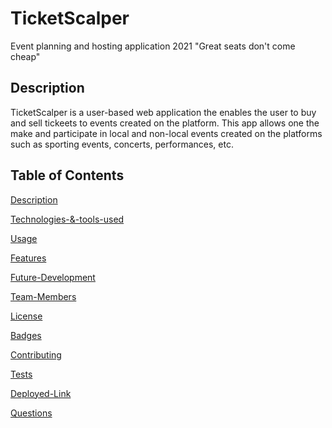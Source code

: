 # TicketScalper
 
 Event planning and hosting application 2021
 "Great seats don't come cheap"

## Description
TicketScalper is a user-based web application the enables the user to buy and sell tickeets to events created on the platform. This app allows one the make and participate in local and non-local events created on the platforms such as sporting events, concerts, performances, etc.

 
## Table of Contents

[Description](#description)

[Technologies-&-tools-used](#Technologies-&-tools-used)

[Usage](#usage)

[Features](#Features)

[Future-Development](#Future-Development)

[Team-Members](#Team-Members)

[License](#License)

[Badges](#Badges)

[Contributing](#Contributing)

[Tests](#tests)

[Deployed-Link](#deployed-link)

[Questions](#questions)
